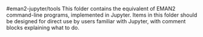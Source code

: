 #eman2-jupyter/tools
This folder contains the equivalent of EMAN2 command-line programs, implemented in Jupyter. Items in this
folder should be designed for direct use by users familiar with Jupyter, with comment blocks explaining
what to do.
